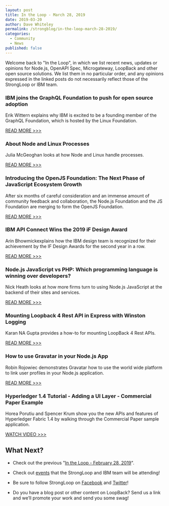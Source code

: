 ```yaml
---
layout: post
title: In the Loop - March 28, 2019
date: 2019-03-20
author: Dave Whiteley
permalink: /strongblog/in-the-loop-march-28-2019/
categories:
  - Community
  - News
published: false
---
```


Welcome back to "In the Loop", in which we list recent news, updates or opinions for Node.js, OpenAPI Spec, Microgateway, LoopBack and other open source solutions. We list them in no particular order, and any opinions expressed in the linked posts do not necessarily reflect those of the StrongLoop or IBM team.
<!--more-->

### IBM joins the GraphQL Foundation to push for open source adoption

Erik Wittern explains why IBM is excited to be a founding member of the GraphQL Foundation, which is hosted by the Linux Foundation. 

[READ MORE >>>](https://developer.ibm.com/blogs/ibm-joins-the-graphql-foundation-to-push-for-open-source-adoption/)

### About Node and Linux Processes

Julia McGeoghan looks at how Node and Linux handle processes.

[READ MORE >>>](https://medium.com/@juliakmdev/node-and-linux-processes-db84967e6e41)

### Introducing the OpenJS Foundation: The Next Phase of JavaScript Ecosystem Growth

After six months of careful consideration and an immense amount of community feedback and collaboration, the Node.js Foundation and the JS Foundation are merging to form the OpenJS Foundation. 

[READ MORE >>>](https://medium.com/@nodejs/introducing-the-openjs-foundation-the-next-phase-of-javascript-ecosystem-growth-d4911b42664f)

### IBM API Connect Wins the 2019 iF Design Award

Arin Bhowmickexplains how the IBM design team is recognized for their achievement by the IF Design Awards for the second year in a row.

[READ MORE >>>](https://medium.com/design-ibm/ibm-api-connect-wins-the-2019-if-design-award-8e9e2d3249a)

### Node.js JavaScript vs PHP: Which programming language is winning over developers?

Nick Heath looks at how more firms turn to using Node.js JavaScript at the backend of their sites and services.

[READ MORE >>>](https://www.techrepublic.com/article/node-js-javascript-vs-php-which-programming-language-is-winning-over-developers/)

### Mounting Loopback 4 Rest API in Express with Winston Logging

Karan NA Gupta provides a how-to for mounting LoopBack 4 Rest APIs.

[READ MORE >>>](https://karannagupta.com/mounting-loopback-4-rest-api-in-express-with-winston-logging/)

### How to use Gravatar in your Node.js App

Robin Rojowiec demonstrates Gravatar how to use the world wide platform to link user profiles in your Node.js application.

[READ MORE >>>](https://medium.com/@nijou49/gravatar-in-your-node-js-application-6aded410e883)

### Hyperledger 1.4 Tutorial - Adding a UI Layer - Commercial Paper Example

Horea Porutiu and Spencer Krum show you the new APIs and features of Hyperledger Fabric 1.4 by walking through the Commercial Paper sample application. 

[WATCH VIDEO >>>](https://www.youtube.com/watch?v=1Evy4Zuppm0&t=1s)

## What Next?

* Check out the previous "[In the Loop - February 28, 2019](https://strongloop.com/strongblog/in-the-loop-february-28-2019/)".

* Check out [events](https://strongloop.com/events/) that the StrongLoop and IBM team will be attending!

* Be sure to follow StrongLoop on [Facebook](https://www.facebook.com/strongloop/) and [Twitter](https://twitter.com/StrongLoop)!

* Do you have a blog post or other content on LoopBack? Send us a link and we’ll promote your work and send you some swag!
